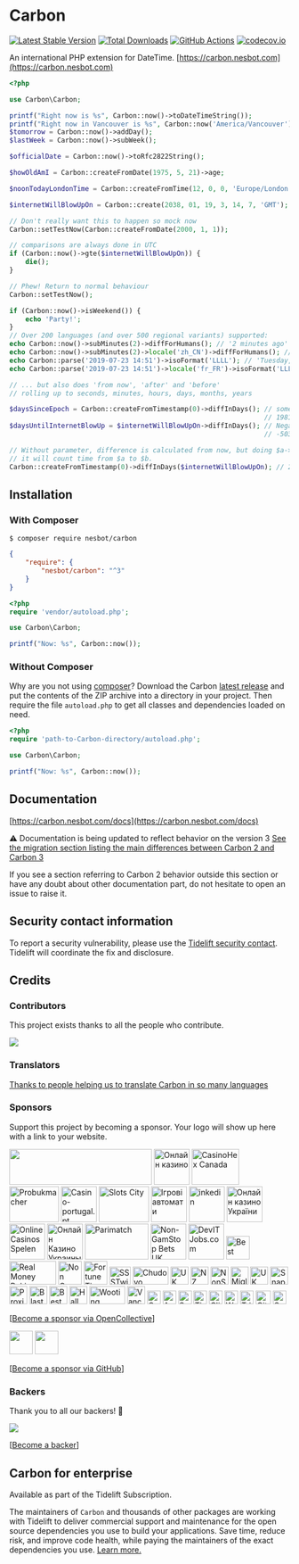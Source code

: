 # Carbon

[![Latest Stable Version](https://img.shields.io/packagist/v/nesbot/carbon.svg?style=flat-square)](https://packagist.org/packages/nesbot/carbon)
[![Total Downloads](https://img.shields.io/packagist/dt/nesbot/carbon.svg?style=flat-square)](https://packagist.org/packages/nesbot/carbon)
[![GitHub Actions](https://img.shields.io/endpoint.svg?url=https%3A%2F%2Factions-badge.atrox.dev%2Fbriannesbitt%2FCarbon%2Fbadge&style=flat-square&label=Build&logo=none)](https://github.com/briannesbitt/Carbon/actions)
[![codecov.io](https://img.shields.io/codecov/c/github/briannesbitt/Carbon.svg?style=flat-square)](https://codecov.io/github/briannesbitt/Carbon?branch=master)

An international PHP extension for DateTime. [https://carbon.nesbot.com](https://carbon.nesbot.com)

```php
<?php

use Carbon\Carbon;

printf("Right now is %s", Carbon::now()->toDateTimeString());
printf("Right now in Vancouver is %s", Carbon::now('America/Vancouver'));  //implicit __toString()
$tomorrow = Carbon::now()->addDay();
$lastWeek = Carbon::now()->subWeek();

$officialDate = Carbon::now()->toRfc2822String();

$howOldAmI = Carbon::createFromDate(1975, 5, 21)->age;

$noonTodayLondonTime = Carbon::createFromTime(12, 0, 0, 'Europe/London');

$internetWillBlowUpOn = Carbon::create(2038, 01, 19, 3, 14, 7, 'GMT');

// Don't really want this to happen so mock now
Carbon::setTestNow(Carbon::createFromDate(2000, 1, 1));

// comparisons are always done in UTC
if (Carbon::now()->gte($internetWillBlowUpOn)) {
    die();
}

// Phew! Return to normal behaviour
Carbon::setTestNow();

if (Carbon::now()->isWeekend()) {
    echo 'Party!';
}
// Over 200 languages (and over 500 regional variants) supported:
echo Carbon::now()->subMinutes(2)->diffForHumans(); // '2 minutes ago'
echo Carbon::now()->subMinutes(2)->locale('zh_CN')->diffForHumans(); // '2分钟前'
echo Carbon::parse('2019-07-23 14:51')->isoFormat('LLLL'); // 'Tuesday, July 23, 2019 2:51 PM'
echo Carbon::parse('2019-07-23 14:51')->locale('fr_FR')->isoFormat('LLLL'); // 'mardi 23 juillet 2019 14:51'

// ... but also does 'from now', 'after' and 'before'
// rolling up to seconds, minutes, hours, days, months, years

$daysSinceEpoch = Carbon::createFromTimestamp(0)->diffInDays(); // something such as:
                                                                // 19817.6771
$daysUntilInternetBlowUp = $internetWillBlowUpOn->diffInDays(); // Negative value since it's in the future:
                                                                // -5037.4560

// Without parameter, difference is calculated from now, but doing $a->diff($b)
// it will count time from $a to $b.
Carbon::createFromTimestamp(0)->diffInDays($internetWillBlowUpOn); // 24855.1348
```

## Installation

### With Composer

```
$ composer require nesbot/carbon
```

```json
{
    "require": {
        "nesbot/carbon": "^3"
    }
}
```

```php
<?php
require 'vendor/autoload.php';

use Carbon\Carbon;

printf("Now: %s", Carbon::now());
```

### Without Composer

Why are you not using [composer](https://getcomposer.org/)? Download the Carbon [latest release](https://github.com/briannesbitt/Carbon/releases) and put the contents of the ZIP archive into a directory in your project. Then require the file `autoload.php` to get all classes and dependencies loaded on need.

```php
<?php
require 'path-to-Carbon-directory/autoload.php';

use Carbon\Carbon;

printf("Now: %s", Carbon::now());
```

## Documentation

[https://carbon.nesbot.com/docs](https://carbon.nesbot.com/docs)

⚠️ Documentation is being updated to reflect behavior on the version 3
[See the migration section listing the main differences between Carbon 2 and Carbon 3](https://carbon.nesbot.com/docs/#api-carbon-3)

If you see a section referring to Carbon 2 behavior outside this section
or have any doubt about other documentation part, do not hesitate to open
an issue to raise it.

## Security contact information

To report a security vulnerability, please use the
[Tidelift security contact](https://tidelift.com/security).
Tidelift will coordinate the fix and disclosure.

## Credits

### Contributors

This project exists thanks to all the people who contribute. 

<a href="https://github.com/briannesbitt/Carbon/graphs/contributors" target="_blank"><img src="https://opencollective.com/Carbon/contributors.svg?width=890&button=false" /></a>

### Translators

[Thanks to people helping us to translate Carbon in so many languages](https://carbon.nesbot.com/contribute/translators/)

### Sponsors

Support this project by becoming a sponsor. Your logo will show up here with a link to your website.

<a href="https://tidelift.com/subscription/pkg/packagist-nesbot-carbon?utm_source=packagist-nesbot-carbon&utm_medium=referral&utm_campaign=readme" target="_blank"><img src="https://carbon.nesbot.com/tidelift-brand.png" width="256" height="64"></a><!-- <open-collective-sponsors> -->
<a title="Онлайн казино 777 Україна" href="https://777.ua/?utm_source=opencollective&amp;utm_medium=github&amp;utm_campaign=Carbon" target="_blank"><img alt="Онлайн казино" src="https://opencollective-production.s3.us-west-1.amazonaws.com/account-avatar/7e572d50-1ce8-4d69-ae12-86cc80371373/ok-ua-777.png" width="64" height="64"></a>
<a title="#1 Guide To Online Gambling In Canada" href="https://casinohex.org/canada/?utm_source=opencollective&amp;utm_medium=github&amp;utm_campaign=Carbon" target="_blank"><img alt="CasinoHex Canada" src="https://opencollective-production.s3.us-west-1.amazonaws.com/79fdbcc0-a997-11eb-abbc-25e48b63c6dc.jpg" width="85" height="64"></a>
<a title="Znajdź najlepsze zakłady bukmacherskie w Polsce w 2023 roku. Probukmacher.pl to Twoje kompendium wiedzy na temat bukmacherów!" href="https://www.probukmacher.pl?utm_source=opencollective&amp;utm_medium=github&amp;utm_campaign=Carbon" target="_blank"><img alt="Probukmacher" src="https://opencollective-production.s3.us-west-1.amazonaws.com/account-avatar/caf50271-4560-4ffe-a434-ea15239168db/Screenshot_1.png" width="89" height="64"></a>
<a title="Casino-portugal.pt" href="https://casino-portugal.pt/?utm_source=opencollective&amp;utm_medium=github&amp;utm_campaign=Carbon" target="_blank"><img alt="Casino-portugal.pt" src="https://logo.clearbit.com/casino-portugal.pt" width="64" height="64"></a>
<a title="Slots City® ➢ Лучшее лицензионно казино онлайн и оффлайн на гривны в Украине. 【 Более1500 игровых автоматов и слотов】✅ Официально и Безопасно" href="https://slotscity.ua/?utm_source=opencollective&amp;utm_medium=github&amp;utm_campaign=Carbon" target="_blank"><img alt="Slots City" src="https://opencollective-production.s3.us-west-1.amazonaws.com/d7e298c0-7abe-11ed-8553-230872f5e54d.png" width="90" height="64"></a>
<a title="Gives a fun for our users" href="https://slotoking.ua/?utm_source=opencollective&amp;utm_medium=github&amp;utm_campaign=Carbon" target="_blank"><img alt="Ігрові автомати" src="https://opencollective-production.s3.us-west-1.amazonaws.com/account-avatar/94601d07-3205-4c60-9c2d-9b8194dbefb7/skg-blue.png" width="64" height="64"></a>
<a title="inkedin" href="https://inkedin.com?utm_source=opencollective&amp;utm_medium=github&amp;utm_campaign=Carbon" target="_blank"><img alt="inkedin" src="https://logo.clearbit.com/inkedin.com" width="64" height="64"></a>
<a title="Актуальний та повносправний рейтинг онлайн казино України, ґрунтований на відгуках реальних гравців." href="https://uk.onlinecasino.in.ua/?utm_source=opencollective&amp;utm_medium=github&amp;utm_campaign=Carbon" target="_blank"><img alt="Онлайн казино України" src="https://opencollective-production.s3.us-west-1.amazonaws.com/c0b4b090-eef8-11ec-9cb7-0527a205b226.png" width="64" height="64"></a>
<a title="OnlineCasinosSpelen" href="https://onlinecasinosspelen.com?utm_source=opencollective&amp;utm_medium=github&amp;utm_campaign=Carbon" target="_blank"><img alt="OnlineCasinosSpelen" src="https://logo.clearbit.com/onlinecasinosspelen.com" width="64" height="64"></a>
<a title="Актуальний топ-рейтинг українських онлайн казино на гривні! Щоденне оновлення топу та унікальна система ранжування, основана на відгуках гравців!" href="https://onlinecasino.in.ua/?utm_source=opencollective&amp;utm_medium=github&amp;utm_campaign=Carbon" target="_blank"><img alt="Онлайн Казино Украины" src="https://opencollective-production.s3.us-west-1.amazonaws.com/8fdd8aa0-e273-11ec-a95e-d38fd331cabf.png" width="64" height="64"></a>
<a title="Parimatch" href="https://parimattchbr.com/?utm_source=opencollective&amp;utm_medium=github&amp;utm_campaign=Carbon" target="_blank"><img alt="Parimatch" src="https://opencollective-production.s3.us-west-1.amazonaws.com/account-avatar/d3d74dd5-49a3-4306-b99e-7445b78a4243/parimatch_-_hero_-_white.png" width="114" height="64"></a>
<a title="Entertainment" href="https://www.nongamstopbets.com/casinos-not-on-gamstop/?utm_source=opencollective&amp;utm_medium=github&amp;utm_campaign=Carbon" target="_blank"><img alt="Non-GamStop Bets UK" src="https://logo.clearbit.com/nongamstopbets.com" width="64" height="64"></a>
<a title="Job Board for Software Engineers from the US" href="https://devitjobs.com/jobs/Java/all?utm_source=opencollective&amp;utm_medium=github&amp;utm_campaign=Carbon" target="_blank"><img alt="DevITJobs.com" src="https://logo.clearbit.com/devitjobs.us" width="64" height="64"></a>
<a title="Best non Gamstop sites in the UK" href="https://nongamstopcasinos.net/gb/?utm_source=opencollective&amp;utm_medium=github&amp;utm_campaign=Carbon" target="_blank"><img alt="Best non Gamstop sites in the UK" src="https://opencollective-production.s3.us-west-1.amazonaws.com/account-avatar/34e340b8-e1de-4932-8a76-1b3ce2ec7ee8/logo_white%20bg%20(8).png" width="42" height="42"></a>
<a title="Real Money Pokies" href="https://onlinecasinoskiwi.co.nz/real-money-pokies/?utm_source=opencollective&amp;utm_medium=github&amp;utm_campaign=Carbon" target="_blank"><img alt="Real Money Pokies" src="https://opencollective-production.s3.us-west-1.amazonaws.com/account-avatar/42f8f58b-ddee-4b58-a86d-eb29e3e4e401/onlinecasinoskiwi_logo%20(2).jpg" width="84" height="42"></a>
<a title="Non GamStop Bookies UK" href="https://nongamstopbookiesuk.com/?utm_source=opencollective&amp;utm_medium=github&amp;utm_campaign=Carbon" target="_blank"><img alt="Non GamStop Bookies UK" src="https://opencollective-production.s3.us-west-1.amazonaws.com/account-avatar/43c5561c-8907-4ef7-a4ee-c6da054788b8/logo-site%20(3).jpg" width="42" height="42"></a>
<a title="Fortune Tiger" href="https://fortune-tiger-br.com/?utm_source=opencollective&amp;utm_medium=github&amp;utm_campaign=Carbon" target="_blank"><img alt="Fortune Tiger" src="https://opencollective-production.s3.us-west-1.amazonaws.com/account-avatar/88904f4a-f997-49e8-8fd4-5068acc85a98/fortune-tiger-slot-281-img-2.webp" width="42" height="42"></a>
<a title="Twitter Video Downloader HD Tool allows you to store tweets on your device (mobile or PC) for free." href="https://ssstwitter.online/?utm_source=opencollective&amp;utm_medium=github&amp;utm_campaign=Carbon" target="_blank" rel="sponsored"><img alt="SSSTwitter" src="https://opencollective-production.s3.us-west-1.amazonaws.com/account-avatar/ba0d1daf-a894-4d98-95f7-a44d321364b3/Screenshot%202024-01-16%20at%2011.43.22.png" width="38" height="32"></a>
<a title="Chudovo - international software development company with representative offices in Kyiv, Cologne, New York, Tallinn and London. It has been working on the market since 2006. Company has domain expertise in video security, logistics, medicine, finance and" href="https://chudovo.com/?utm_source=opencollective&amp;utm_medium=github&amp;utm_campaign=Carbon" target="_blank" rel="sponsored"><img alt="Chudovo" src="https://opencollective-production.s3.us-west-1.amazonaws.com/326c19a0-2e87-11eb-a13a-c99a2a201d11.png" width="64" height="32"></a>
<a title="Entertainment" href="https://casinogap.org/uk/?utm_source=opencollective&amp;utm_medium=github&amp;utm_campaign=Carbon" target="_blank" rel="sponsored"><img alt="UK Casino Gap" src="https://opencollective-production.s3.us-west-1.amazonaws.com/account-avatar/143f9301-beec-4118-89d5-9a07a01345f3/casinogap-uk.png" width="32" height="32"></a>
<a title="NZ Gaming Portal" href="https://casinodeps.co.nz?utm_source=opencollective&amp;utm_medium=github&amp;utm_campaign=Carbon" target="_blank" rel="sponsored"><img alt="NZ Casino Deps" src="https://logo.clearbit.com/casinodeps.co.nz" width="32" height="32"></a>
<a title="NonStop Sites" href="https://uk.nonstopcasino.org/non-gamstop-casinos/?utm_source=opencollective&amp;utm_medium=github&amp;utm_campaign=Carbon" target="_blank" rel="sponsored"><img alt="NonStopCasino.org" src="https://opencollective-production.s3.us-west-1.amazonaws.com/account-avatar/fd7ad905-8752-468f-ad20-582a24cca9d9/non-stop-casino.png" width="32" height="32"></a>
<a title="Siti Non AAMS" href="https://www.outlookindia.com/outlook-spotlight/migliori-siti-non-aams-siti-scommesse-senza-licenza-sicuri-news-294715?utm_source=opencollective&amp;utm_medium=github&amp;utm_campaign=Carbon" target="_blank" rel="sponsored"><img alt="Migliori Siti Non AAMS" src="https://opencollective-production.s3.us-west-1.amazonaws.com/account-avatar/392810da-6cb6-4938-a3cb-38bd0e1eb7de/migliori-siti-non-aams.png" width="32" height="32"></a>
<a title="List of trusted non GamStop casino reviews" href="https://nongamstopcasinos.org?utm_source=opencollective&amp;utm_medium=github&amp;utm_campaign=Carbon" target="_blank" rel="sponsored"><img alt="UK NonGamStopCasinos" src="https://opencollective-production.s3.us-west-1.amazonaws.com/account-avatar/cbda0ee1-26ea-4252-9580-f1f9b317b1f7/nongamstopcasinos-uk.png" width="32" height="32"></a>
<a title="Online TikTok Video Download Tool" href="https://snaptik.pro?utm_source=opencollective&amp;utm_medium=github&amp;utm_campaign=Carbon" target="_blank" rel="sponsored"><img alt="SnapTik" src="https://opencollective-production.s3.us-west-1.amazonaws.com/account-avatar/546bcd53-6615-457d-ab21-1db1c52b3af5/logo.jpg" width="32" height="32"></a>
<a title="Proxidize is a mobile proxy creation and management platform that provides all needed components from hardware to cloud software and SIM cards." href="https://proxidize.com/?utm_source=opencollective&amp;utm_medium=github&amp;utm_campaign=Carbon" target="_blank" rel="sponsored"><img alt="Proxidize" src="https://logo.clearbit.com/proxidize.com" width="32" height="32"></a>
<a title="Buy Instagram Likes - Real Likes &amp; Instant Delivery!" href="https://blastup.com/buy-instagram-likes?utm_source=opencollective&amp;utm_medium=github&amp;utm_campaign=Carbon" target="_blank" rel="sponsored"><img alt="Blastup" src="https://opencollective-production.s3.us-west-1.amazonaws.com/account-avatar/955a0beb-9fe8-4753-ad92-fae8ef5382fc/favicon--dark.jpg" width="32" height="32"></a>
<a title="BestKru" href="https://bestkru.com/?utm_source=opencollective&amp;utm_medium=github&amp;utm_campaign=Carbon" target="_blank" rel="sponsored"><img alt="BestKru" src="https://logo.clearbit.com/bestkru.com" width="32" height="32"></a>
<a title="Hall Effect Game Controllers" href="https://www.reddit.com/r/goodsmallgames/comments/1b5w5rf/full_list_of_hall_effect_controllers_pc_xbox_ps5/?utm_source=opencollective&amp;utm_medium=github&amp;utm_campaign=Carbon" target="_blank" rel="sponsored"><img alt="Hall Effect Game Controllers" src="https://logo.clearbit.com/reddit.com" width="32" height="32"></a>
<a title="rapid trigger keyboard alternatives to wooting" href="https://medium.com/@hlplanet/best-wooting-alternatives-rapid-trigger-keyboards-e2a802890d96?utm_source=opencollective&amp;utm_medium=github&amp;utm_campaign=Carbon" target="_blank" rel="sponsored"><img alt="Wooting Alternatives" src="https://logo.clearbit.com/medium.com" width="64" height="32"></a>
<a title="Vancouver Coir" href="https://www.vancouvercoir.com?utm_source=opencollective&amp;utm_medium=github&amp;utm_campaign=Carbon" target="_blank" rel="sponsored"><img alt="Vancouver Coir" src="https://logo.clearbit.com/vancouvercoir.com" width="32" height="32"></a>
<a title="We will boost your Social Media Likes, Followers , Comments &amp; Views. 24/7 hour support. Privacy Assured." href="https://organicsocialboost.com/?utm_source=opencollective&amp;utm_medium=github&amp;utm_campaign=Carbon" target="_blank" rel="sponsored"><img alt="Organic Social Boost" src="https://opencollective-production.s3.us-west-1.amazonaws.com/account-avatar/d6773611-52ed-420e-94ed-e4a48a688f7c/Organic%20Social%20Boost%20Youtube%20Services.png" width="24" height="24"></a>
<a title="A self-hosted web radio management suite, including turnkey installer tools and an easy-to-use web app to manage your stations." href="https://azuracast.com/?utm_source=opencollective&amp;utm_medium=github&amp;utm_campaign=Carbon" target="_blank" rel="sponsored"><img alt="AzuraCast" src="https://opencollective-production.s3.us-west-1.amazonaws.com/3c12ea10-cdfb-11eb-9cf4-3760b386b76d.png" width="24" height="24"></a>
<a title="Sunset City Mushrooms" href="https://www.sunsetcity.ca/?utm_source=opencollective&amp;utm_medium=github&amp;utm_campaign=Carbon" target="_blank" rel="sponsored"><img alt="Sunset City Mushrooms" src="https://logo.clearbit.com/www.sunsetcity.ca" width="24" height="24"></a>
<a title="At TikTokFame, we take immense pride in our role as the premier platform for boosting TikTok engagement. Our expertise lies in enhancing likes." href="https://tiktokfame.co/buy-tiktok-followers/?utm_source=opencollective&amp;utm_medium=github&amp;utm_campaign=Carbon" target="_blank" rel="sponsored"><img alt="TikTokFame" src="https://opencollective-production.s3.us-west-1.amazonaws.com/account-avatar/32ddc473-84f6-46df-8b5b-0fe04eedce2e/New%20Project%20(30).png" width="24" height="24"></a>
<a title="Helping people" href="https://glitteringgenerality.com?utm_source=opencollective&amp;utm_medium=github&amp;utm_campaign=Carbon" target="_blank" rel="sponsored"><img alt="GlitteringGenerality" src="https://images.opencollective.com/glitteringgeneralityy/avatar/256.png" width="24" height="24"></a>
<a title="Wagerbit" href="https://reddit.com/r/wagerbit?utm_source=opencollective&amp;utm_medium=github&amp;utm_campaign=Carbon" target="_blank" rel="sponsored"><img alt="Wagerbit" src="https://opencollective-production.s3.us-west-1.amazonaws.com/account-avatar/b8b578f6-e292-4670-b904-b8c0da9a7350/Wagerbit%20reddit.png" width="24" height="24"></a>
<a title="Triplebyte is the first software engineering job platform that is on the developer&#039;s side. Take our coding quiz!" href="https://triplebyte.com/os/opencollective?utm_source=opencollective&amp;utm_medium=github&amp;utm_campaign=Carbon" target="_blank" rel="sponsored"><img alt="Triplebyte" src="https://opencollective-production.s3.us-west-1.amazonaws.com/43e4f9d0-30cd-11ea-9c6b-e1142996e8b2.png" width="24" height="24"></a>
<a title="Connect your Collective to GitHub Sponsors: https://docs.opencollective.com/help/collectives/github-sponsors" href="https://github.com/sponsors/?utm_source=opencollective&amp;utm_medium=github&amp;utm_campaign=Carbon" target="_blank" rel="sponsored"><img alt="GitHub Sponsors" src="https://opencollective-production.s3.us-west-1.amazonaws.com/87b1d240-f617-11ea-9960-fd7e8ab20fe4.png" width="27" height="24"></a>
<a title="Salesforce" href="https://engineering.salesforce.com?utm_source=opencollective&amp;utm_medium=github&amp;utm_campaign=Carbon" target="_blank" rel="sponsored"><img alt="Salesforce" src="https://opencollective-production.s3.us-west-1.amazonaws.com/24d34880-df8d-11e9-949c-6bc2037b6bd5.png" width="24" height="24"></a>
<!-- </open-collective-sponsors> -->

[[Become a sponsor via OpenCollective](https://opencollective.com/Carbon#sponsor)]

<a href="https://github.com/getsentry" target="_blank"><img src="https://avatars.githubusercontent.com/u/1396951?s=128&v=4" width="42" height="42"></a>
<a href="https://github.com/codecov" target="_blank"><img src="https://avatars.githubusercontent.com/u/8226205?s=128&v=4" width="42" height="42"></a>

[[Become a sponsor via GitHub](https://github.com/sponsors/kylekatarnls)]

### Backers

Thank you to all our backers! 🙏

<a href="https://opencollective.com/Carbon#backers" target="_blank"><img src="https://opencollective.com/Carbon/backers.svg?width=890&version=2023-06-08-07-12"></a>

[[Become a backer](https://opencollective.com/Carbon#backer)]

## Carbon for enterprise

Available as part of the Tidelift Subscription.

The maintainers of ``Carbon`` and thousands of other packages are working with Tidelift to deliver commercial support and maintenance for the open source dependencies you use to build your applications. Save time, reduce risk, and improve code health, while paying the maintainers of the exact dependencies you use. [Learn more.](https://tidelift.com/subscription/pkg/packagist-nesbot-carbon?utm_source=packagist-nesbot-carbon&utm_medium=referral&utm_campaign=enterprise&utm_term=repo)
